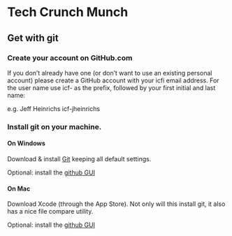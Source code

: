 # Tech Crunch Munch
## Get with git

### Create your account on GitHub.com

If you don’t already have one (or don’t want to use an existing personal account) please create a GitHub account with your icfi email address. For the user name use icf- as the prefix, followed by your first initial and last name:

e.g. Jeff Heinrichs
icf-jheinrichs

### Install git on your machine.

#### On Windows

Download & install [Git](http://msysgit.github.io/) keeping all default settings.

Optional: install the [github GUI](https://windows.github.com/)

#### On Mac

Download Xcode (through the App Store). Not only will this install git, it also has a nice file compare utility.

Optional: install the [github GUI](https://mac.github.com/)
